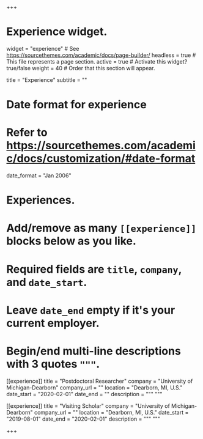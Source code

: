 +++
# Experience widget.
widget = "experience"  # See https://sourcethemes.com/academic/docs/page-builder/
headless = true  # This file represents a page section.
active = true  # Activate this widget? true/false
weight = 40  # Order that this section will appear.

title = "Experience"
subtitle = ""

# Date format for experience
#   Refer to https://sourcethemes.com/academic/docs/customization/#date-format
date_format = "Jan 2006"

# Experiences.
#   Add/remove as many `[[experience]]` blocks below as you like.
#   Required fields are `title`, `company`, and `date_start`.
#   Leave `date_end` empty if it's your current employer.
#   Begin/end multi-line descriptions with 3 quotes `"""`.
[[experience]]
  title = "Postdoctoral Researcher"
  company = "University of Michigan-Dearborn"
  company_url = ""
  location = "Dearborn, MI, U.S."
  date_start = "2020-02-01"
  date_end = ""
  description = """
  """

[[experience]]
  title = "Visiting Scholar"
  company = "University of Michigan-Dearborn"
  company_url = ""
  location = "Dearborn, MI, U.S."
  date_start = "2019-08-01"
  date_end = "2020-02-01"
  description = """
  """

+++
